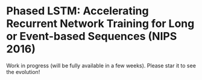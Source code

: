 # Phased LSTM: Accelerating Recurrent Network Training for Long or Event-based Sequences (NIPS 2016)

Work in progress (will be fully available in a few weeks). Please star it to see the evolution!
